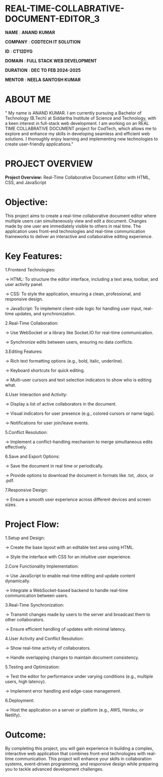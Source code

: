 # REAL-TIME-COLLABRATIVE-DOCUMENT-EDITOR_3
**NAME** : **ANAND** **KUMAR**


**COMPANY** : **CODTECH IT SOLUTION**

**ID** : **CT12DYG**

**DOMAIN** : **FULL STACK WEB DEVELOPMENT**

**DURATION** : **DEC TO FEB 2024-2025**

**MENTOR** : **NEELA SANTOSH KUMAR**

# ABOUT ME
" My name is ANAND KUMAR. I am currently pursuing a Bachelor of Technology (B.Tech) at Siddartha Institute of Science and Technology, with a keen interest in full-stack web development. I am working on an REAL TIME COLLABRATIVE DOCUMENT project for CodTech, which allows me to explore and enhance my skills in developing seamless and efficient web solutions. I thoroughly enjoy learning and implementing new technologies to create user-friendly applications."

# PROJECT OVERVIEW

**Project Overview:** Real-Time Collaborative Document Editor with HTML, CSS, and JavaScript

# Objective:

This project aims to create a real-time collaborative document editor where multiple users can simultaneously view and edit a document. Changes made by one user are immediately visible to others in real time. The application uses front-end technologies and real-time communication frameworks to deliver an interactive and collaborative editing experience.

# Key Features:

1.Frontend Technologies:

-> HTML: To structure the editor interface, including a text area, toolbar, and user activity panel.

-> CSS: To style the application, ensuring a clean, professional, and responsive design.

-> JavaScript: To implement client-side logic for handling user input, real-time updates, and synchronization.

2.Real-Time Collaboration:

-> Use WebSocket or a library like Socket.IO for real-time communication.

-> Synchronize edits between users, ensuring no data conflicts.

3.Editing Features:

-> Rich text formatting options (e.g., bold, italic, underline).

-> Keyboard shortcuts for quick editing.

-> Multi-user cursors and text selection indicators to show who is editing what.

4.User Interaction and Activity:

-> Display a list of active collaborators in the document.

-> Visual indicators for user presence (e.g., colored cursors or name tags).

-> Notifications for user join/leave events.

5.Conflict Resolution:

-> Implement a conflict-handling mechanism to merge simultaneous edits effectively.

6.Save and Export Options:

-> Save the document in real time or periodically.

-> Provide options to download the document in formats like .txt, .docx, or .pdf.

7.Responsive Design:

-> Ensure a smooth user experience across different devices and screen sizes.

# Project Flow:

1.Setup and Design:

-> Create the base layout with an editable text area using HTML.

-> Style the interface with CSS for an intuitive user experience.

2.Core Functionality Implementation:

-> Use JavaScript to enable real-time editing and update content dynamically.

-> Integrate a WebSocket-based backend to handle real-time communication between users.

3.Real-Time Synchronization:

-> Transmit changes made by users to the server and broadcast them to other collaborators.

-> Ensure efficient handling of updates with minimal latency.

4.User Activity and Conflict Resolution:

-> Show real-time activity of collaborators.

-> Handle overlapping changes to maintain document consistency.

5.Testing and Optimization:

-> Test the editor for performance under varying conditions (e.g., multiple users, high latency).

-> Implement error handling and edge-case management.

6.Deployment:

-> Host the application on a server or platform (e.g., AWS, Heroku, or Netlify).

# Outcome:

By completing this project, you will gain experience in building a complex, interactive web application that combines front-end technologies with real-time communication. This project will enhance your skills in collaboration systems, event-driven programming, and responsive design while preparing you to tackle advanced development challenges.
